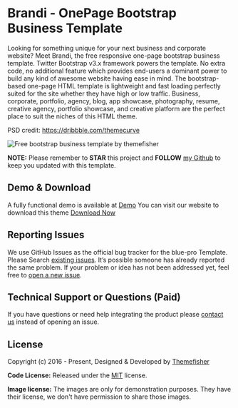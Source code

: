 # Brandi - OnePage Bootstrap Business Template

Looking for something unique for your next business and corporate website? Meet Brandi, the free responsive one-page
bootstrap business template. Twitter Bootstrap v3.x framework powers the template. No extra code, no additional feature
which provides end-users a dominant power to build any kind of awesome website having ease in mind. The bootstrap-based
one-page HTML template is lightweight and fast loading perfectly suited for the site whether they have high or low
traffic. Business, corporate, portfolio, agency, blog, app showcase, photography, resume, creative agency, portfolio
showcase, and creative platform are the perfect place to suit the niches of this HTML theme.

PSD credit: <https://dribbble.com/themecurve>

<img src="https://cloud.githubusercontent.com/assets/10640964/5989549/0f93dfc8-a9b6-11e4-8f1e-75189f6a5759.jpg" alt="Free bootstrap business template by themefisher">

**NOTE:** Please remember to **STAR** this project and **FOLLOW** [my Github](https://github.com/themefisher) to keep
you updated with this template.

## Demo & Download

A fully functional demo is available at <a href="http://demo.themefisher.com/brandi">Demo</a>
You can visit our website to download this theme <a href="https://themefisher.com/products/brandi/">Download Now</a>

<!-- reporting issue -->

## Reporting Issues

We use GitHub Issues as the official bug tracker for the blue-pro Template. Please
Search [existing issues](https://github.com/themefisher/blue-pro/issues). It’s possible someone has already reported the
same problem.
If your problem or idea has not been addressed yet, feel free
to [open a new issue](https://github.com/themefisher/blue-pro/issues).

<!-- support -->

## Technical Support or Questions (Paid)

If you have questions or need help integrating the product please [contact us](mailto:mehedi@themefisher.com) instead of
opening an issue.

<!-- licence -->

## License

Copyright (c) 2016 - Present, Designed & Developed by [Themefisher](https://themefisher.com)

**Code License:** Released under the [MIT](https://github.com/themefisher/blue-pro/blob/main/LICENSE) license.

**Image license:** The images are only for demonstration purposes. They have their license, we don't have permission to
share those images.
